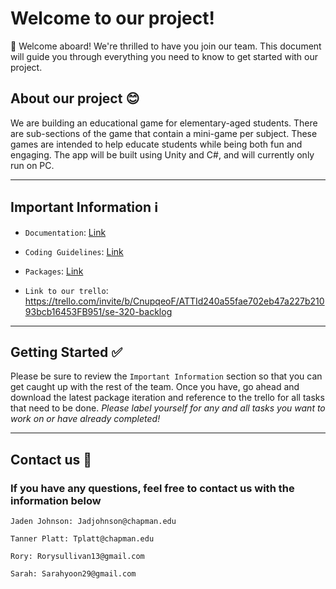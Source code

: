 # Welcome to our project!

🎉 Welcome aboard! We're thrilled to have you join our team. This document will guide you through everything you need to know to get started with our project.

## About our project 😊

We are building an educational game for elementary-aged students. There are sub-sections of the game that contain a mini-game per subject. These games are intended to help educate students while being both fun and engaging. The app will be built using Unity and C#, and will currently only run on PC.

---

## Important Information ℹ️

- `Documentation`: [Link](/DesignDocument.md)

- `Coding Guidelines`: [Link](/CodeReviewGuidelines.md)

- `Packages`: [Link](/packages)

- `Link to our trello`: https://trello.com/invite/b/CnupqeoF/ATTId240a55fae702eb47a227b21093bcb16453FB951/se-320-backlog
---


## Getting Started ✅

Please be sure to review the `Important Information` section so that you can get caught up with the rest of the team. Once you have, go ahead and download the latest package iteration and reference to the trello for all tasks that need to be done. *Please label yourself for any and all tasks you want to work on or have already completed!*

---

## Contact us 📳

### If you have any questions, feel free to contact us with the information below

```
Jaden Johnson: Jadjohnson@chapman.edu

Tanner Platt: Tplatt@chapman.edu

Rory: Rorysullivan13@gmail.com

Sarah: Sarahyoon29@gmail.com
